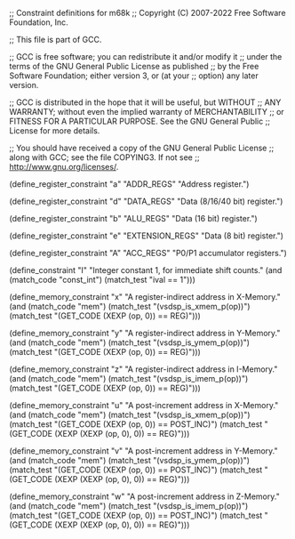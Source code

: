 ;; Constraint definitions for m68k
;; Copyright (C) 2007-2022 Free Software Foundation, Inc.

;; This file is part of GCC.

;; GCC is free software; you can redistribute it and/or modify it
;; under the terms of the GNU General Public License as published
;; by the Free Software Foundation; either version 3, or (at your
;; option) any later version.

;; GCC is distributed in the hope that it will be useful, but WITHOUT
;; ANY WARRANTY; without even the implied warranty of MERCHANTABILITY
;; or FITNESS FOR A PARTICULAR PURPOSE.  See the GNU General Public
;; License for more details.

;; You should have received a copy of the GNU General Public License
;; along with GCC; see the file COPYING3.  If not see
;; <http://www.gnu.org/licenses/>.

(define_register_constraint "a" "ADDR_REGS"
  "Address register.")

(define_register_constraint "d" "DATA_REGS"
  "Data (8/16/40 bit) register.")

(define_register_constraint "b" "ALU_REGS"
  "Data (16 bit) register.")

(define_register_constraint "e" "EXTENSION_REGS"
  "Data (8 bit) register.")

(define_register_constraint "A" "ACC_REGS"
  "P0/P1 accumulator registers.")

(define_constraint "I"
  "Integer constant 1, for immediate shift counts."
  (and (match_code "const_int")
       (match_test "ival == 1")))

(define_memory_constraint "x"
  "A register-indirect address in X-Memory."
  (and (match_code "mem")
       (match_test "(vsdsp_is_xmem_p(op))")
       (match_test "(GET_CODE (XEXP (op, 0)) == REG)")))

(define_memory_constraint "y"
  "A register-indirect address in Y-Memory."
  (and (match_code "mem")
       (match_test "(vsdsp_is_ymem_p(op))")
       (match_test "(GET_CODE (XEXP (op, 0)) == REG)")))

(define_memory_constraint "z"
  "A register-indirect address in I-Memory."
  (and (match_code "mem")
       (match_test "(vsdsp_is_imem_p(op))")
       (match_test "(GET_CODE (XEXP (op, 0)) == REG)")))

(define_memory_constraint "u"
  "A post-increment address in X-Memory."
  (and (match_code "mem")
       (match_test "(vsdsp_is_xmem_p(op))")
       (match_test "(GET_CODE (XEXP (op, 0)) == POST_INC)")
       (match_test "(GET_CODE (XEXP (XEXP (op, 0), 0)) == REG)")))

(define_memory_constraint "v"
  "A post-increment address in Y-Memory."
  (and (match_code "mem")
       (match_test "(vsdsp_is_ymem_p(op))")
       (match_test "(GET_CODE (XEXP (op, 0)) == POST_INC)")
       (match_test "(GET_CODE (XEXP (XEXP (op, 0), 0)) == REG)")))

(define_memory_constraint "w"
  "A post-increment address in Z-Memory."
  (and (match_code "mem")
       (match_test "(vsdsp_is_imem_p(op))")
       (match_test "(GET_CODE (XEXP (op, 0)) == POST_INC)")
       (match_test "(GET_CODE (XEXP (XEXP (op, 0), 0)) == REG)")))
